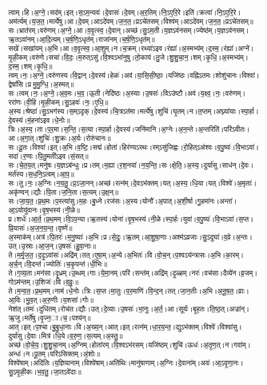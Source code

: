 

  
त्वाम्।हि।अ॒ग्ने॒।सद॑म्।इत्।स॒ऽम॒न्यवः॑।दे॒वासः॑।दे॒वम्।अ॒र॒तिम्।नि॒ऽए॒रि॒रे।इति॑।क्रत्वा॑।नि॒ऽए॒रि॒रे।अम॑र्त्यम्।य॒ज॒त॒।मर्त्ये॑षु।आ।दे॒वम्।आऽदे॑वम्।ज॒न॒त॒।प्रऽचे॑तसम्।विश्व॑म्।आऽदे॑वम्।ज॒न॒त॒।प्रऽचे॑तसम्॥  
सः।भ्रात॑रम्।वरु॑णम्।अ॒ग्ने॒।आ।व॒वृ॒त्स्व॒।दे॒वान्।अच्छ॑।सु॒ऽम॒ती।य॒ज्ञऽव॑नसम्।ज्येष्ठ॑म्।य॒ज्ञऽव॑नसम्।ऋ॒तऽवा॑नम्।आ॒दि॒त्यम्।च॒र्ष॒णि॒ऽधृत॑म्।राजा॑नम्।च॒र्ष॒णि॒ऽधृत॑म्॥  
सखे॑।सखा॑यम्।अ॒भि।आ।व॒वृ॒त्स्व॒।आ॒शुम्।न।च॒क्रम्।रथ्या॑ऽइव।रंह्या॑।अ॒स्मभ्य॑म्।द॒स्म॒।रंह्या॑।अग्ने॑।मृ॒ळी॒कम्।वरु॑णे।सचा॑।वि॒दः॒।म॒रुत्ऽसु॑।वि॒श्वऽभा॑नुषु।तो॒काय॑।तु॒जे।शु॒शु॒चा॒न॒।शम्।कृ॒धि॒।अ॒स्मभ्य॑म्।द॒स्म॒।शम्।कृ॒धि॒॥  
त्वम्।नः॒।अ॒ग्ने॒।वरु॑णस्य।वि॒द्वान्।दे॒वस्य॑।हेळः॑।अव॑।या॒सि॒सी॒ष्ठाः॒।यजि॑ष्ठः।वह्नि॑ऽतमः।शोशु॑चानः।विश्वा॑।द्वेषां॑सि।प्र मु॒मु॒ग्धि॒।अ॒स्मत्॥  
सः।त्वम्।नः॒।अ॒ग्ने॒।अ॒व॒मः।भ॒व॒।ऊ॒ती।नेदि॑ष्ठः।अ॒स्याः।उ॒षसः॑।विऽउ॑ष्टौ।अव॑।य॒क्ष्व॒।नः॒।वरु॑णम्।ररा॑णः।वी॒हि।मृ॒ळी॒कम्।सु॒ऽहवः॑।नः॒।ए॒धि॒॥  
अ॒स्य।श्रेष्ठा॑।सु॒ऽभग॑स्य।स॒म्ऽदृक्।दे॒वस्य॑।चि॒त्रऽत॑मा।मर्त्ये॑षु।शुचि॑।घृ॒तम्।न।त॒प्तम्।अघ्न्या॑याः।स्पा॒र्हा।दे॒वस्य॑।मं॒हना॑ऽइव।धे॒नोः॥  
त्रिः।अ॒स्य॒।ता।प॒र॒मा।स॒न्ति॒।स॒त्या।स्पा॒र्हा।दे॒वस्य॑।जनि॑मानि।अ॒ग्नेः।अ॒न॒न्ते।अ॒न्तरिति॑।परि॑ऽवीतः।आ।अ॒गा॒त्।शुचिः॑।शु॒क्रः।अ॒र्यः।रोरु॑चानः॥  
सः।दू॒तः।विश्वा॑।इत्।अ॒भि।व॒ष्टि॒।सद्म॑।होता॑।हिर॑ण्यऽरथः।रम्ऽसु॑जिह्वः।रो॒हित्ऽअ॑श्वः।व॒पु॒ष्यः॑।वि॒भाऽवा॑।सदा॑।र॒ण्वः।पि॒तु॒मती॑ऽइव।सं॒सत्॥  
सः।चे॒त॒य॒त्।मनु॑षः।य॒ज्ञऽब॑न्धुः।प्र।तम्।म॒ह्या।र॒श॒नया॑।न॒य॒न्ति॒।सः।क्षे॒ति॒।अ॒स्य॒।दुर्या॑सु।साध॑न्।दे॒वः।मर्त॑स्य।स॒ध॒नि॒ऽत्वम्।आ॒प॒॥  
सः।तु।नः॒।अ॒ग्निः।न॒य॒तु॒।प्र॒ऽजा॒नन्।अच्छ॑।रत्न॑म्।दे॒वऽभ॑क्तम्।यत्।अ॒स्य॒।धि॒या।यत्।विश्वे॑।अ॒मृताः॑।अकृ॑ण्वन्।द्यौः।पि॒ता।ज॒नि॒ता।स॒त्यम्।उ॒क्ष॒न्॥  
सः।जा॒य॒त॒।प्र॒थ॒मः।प॒स्त्या॑सु।म॒हः।बु॒ध्ने।रज॑सः।अ॒स्य।योनौ॑।अ॒पात्।अ॒शी॒र्षा।गु॒हमा॑नः।अन्ता॑।आ॒ऽयोयु॑वानः।वृ॒ष॒भस्य॑।नी॒ळे॥  
प्र।शर्धः॑।आ॒र्त॒।प्र॒थ॒मम्।वि॒ऽप॒न्या।ऋ॒तस्य॑।योना॑।वृ॒ष॒भस्य॑।नी॒ळे।स्पा॒र्हः।युवा॑।व॒पु॒ष्यः॑।वि॒भाऽवा॑।स॒प्त।प्रि॒यासः॑।अ॒ज॒न॒य॒न्त॒।वृष्णे॑॥  
अ॒स्माक॑म्।अत्र॑।पि॒तरः॑।म॒नु॒ष्याः॑।अ॒भि।प्र।से॒दुः॒।ऋ॒तम्।आ॒शु॒षा॒णाः।अश्म॑ऽव्रजाः।सु॒ऽदुघा॑।व॒व्रे।अ॒न्तः।उत्।उ॒स्राः।आ॒ज॒न्।उ॒षसः॑।हु॒वा॒नाः॥  
ते।म॒र्मृ॒ज॒त॒।द॒दृ॒ऽवांसः॑।अद्रि॑म्।तत्।ए॒षा॒म्।अ॒न्ये।अ॒भितः॑।वि।वो॒च॒न्।प॒श्वऽय॑न्त्रासः।अ॒भि।का॒रम्।अ॒र्च॒न्।वि॒दन्त॑।ज्योतिः॑।च॒कृ॒पन्त॑।धी॒भिः॥  
ते।ग॒व्य॒ता।मन॑सा।दृ॒ध्रम्।उ॒ब्धम्।गाः।ये॒मा॒नम्।परि॑।सन्त॑म्।अद्रि॑म्।दृ॒ळ्हम्।नरः॑।वच॑सा।दैव्ये॑न।व्र॒जम्।गोऽम॑न्तम्।उ॒शिजः॑।वि।व॒व्रुः॒॥  
ते।म॒न्व॒त॒।प्र॒थ॒मम्।नाम॑।धे॒नोः।त्रिः।स॒प्त।मा॒तुः।प॒र॒माणि॑।वि॒न्द॒न्।तत्।जा॒न॒तीः।अ॒भि।अ॒नू॒ष॒त॒।व्राः।आ॒विः।भु॒व॒त्।अ॒रु॒णीः।य॒शसा॑।गोः॥  
नेश॑त्।तमः॑।दुधि॑तम्।रोच॑त।द्यौः।उत्।दे॒व्याः।उ॒षसः॑।भा॒नुः।अ॒र्त॒।आ।सूर्यः॑।बृ॒ह॒तः।ति॒ष्ठ॒त्।अज्रा॑न्।ऋ॒जु।मर्ते॑षु।वृ॒ज्न॒ा।च॒।पश्य॑न्॥  
आत्।इत्।प॒श्चा।बु॒बु॒धा॒नाः।वि।अ॒ख्य॒न्।आत्।इत्।रत्न॑म्।धा॒र॒य॒न्त॒।द्युऽभ॑क्तम्।विश्वे॑।विश्वा॑सु।दुर्या॑सु।दे॒वाः।मित्र॑।धि॒ये।व॒रु॒ण॒।स॒त्यम्।अ॒स्तु॒॥  
अच्छ॑।वो॒चे॒य॒।शु॒शु॒चा॒नम्।अ॒ग्निम्।होता॑रम्।वि॒श्वऽभ॑रसम्।यजि॑ष्ठम्।शुचि॑।ऊधः॑।अ॒तृ॒ण॒त्।न।गवा॑म्।अन्धः॑।न।पू॒तम्।परि॑ऽसिक्तम्।अं॒शोः॥  
विश्वे॑षाम्।अदि॑तिः।य॒ज्ञियानाम्।विश्वे॑षाम्।अति॑थिः।मानु॑षाणाम्।अ॒ग्निः।दे॒वाना॑म्।अवः॑।आ॒ऽवृ॒णा॒नः।सु॒ऽमृ॒ळी॒कः।भ॒व॒तु॒।जा॒तऽवे॑दाः॥  
